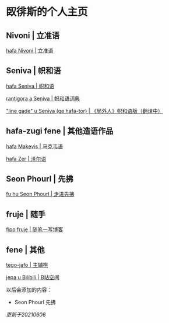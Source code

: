 # 臤徘斯的个人主页

## Nivoni | 立准语

[hafa Nivoni | 立准语](https://kinboise.github.io/Nivoni)

## Seniva | 帜和语

[hafa Seniva | 帜和语](https://kinboise.github.io/Seniva)

[rantigora a Seniva | 帜和语词典](https://kinboise.github.io/Seniva/rantigora)

["line gade" u Seniva (ge hafa-tor) | 《局外人》帜和语版（翻译中）](https://kinboise.github.io/Seniva/line-gade)

## hafa-zugi fene | 其他造语作品

[hafa Makevis | 马克韦语](https://kinboise.github.io/Makevis)

[hafa Zer | 泽尔语](https://kinboise.github.io/Zer)

## Seon  Phourl | 先拂

[fu hu Seon Phourl | 走进先拂](https://kinboise.github.io/Xef/fhSP2020)

## fruje | 随手

[fipo fruje | 随笔一写博客](https://kinboise.github.io/fruje)

## fene | 其他

[tego-jafo | 主辅棋](https://newchessbar.fandom.com/zh/wiki/主辅棋)

[jepa u Bilibili | B站空间](https://space.bilibili.com/8048294)

以后会添加的内容：

- Seon  Phourl 先拂

*更新于20210606*
